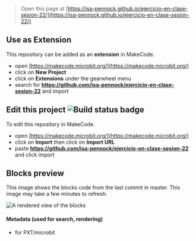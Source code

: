 
> Open this page at [https://isa-pennock.github.io/ejercicio-en-clase-sesion-22/](https://isa-pennock.github.io/ejercicio-en-clase-sesion-22/)

## Use as Extension

This repository can be added as an **extension** in MakeCode.

* open [https://makecode.microbit.org/](https://makecode.microbit.org/)
* click on **New Project**
* click on **Extensions** under the gearwheel menu
* search for **https://github.com/isa-pennock/ejercicio-en-clase-sesion-22** and import

## Edit this project ![Build status badge](https://github.com/isa-pennock/ejercicio-en-clase-sesion-22/workflows/MakeCode/badge.svg)

To edit this repository in MakeCode.

* open [https://makecode.microbit.org/](https://makecode.microbit.org/)
* click on **Import** then click on **Import URL**
* paste **https://github.com/isa-pennock/ejercicio-en-clase-sesion-22** and click import

## Blocks preview

This image shows the blocks code from the last commit in master.
This image may take a few minutes to refresh.

![A rendered view of the blocks](https://github.com/isa-pennock/ejercicio-en-clase-sesion-22/raw/master/.github/makecode/blocks.png)

#### Metadata (used for search, rendering)

* for PXT/microbit
<script src="https://makecode.com/gh-pages-embed.js"></script><script>makeCodeRender("{{ site.makecode.home_url }}", "{{ site.github.owner_name }}/{{ site.github.repository_name }}");</script>
